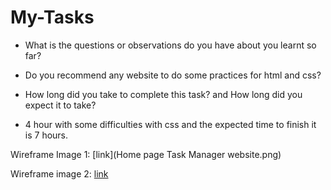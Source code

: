 # My-Tasks

- What is the questions or observations do you have about you learnt so far?
* Do you recommend any website to do some practices for html and css?

- How long did you take to complete this task? and How long did you expect it to take?
* 4 hour with some difficulties with css and the expected time to finish it is 7 hours.
    
Wireframe Image 1:
[link](Home page Task Manager website.png)

Wireframe image 2:
[link]()
